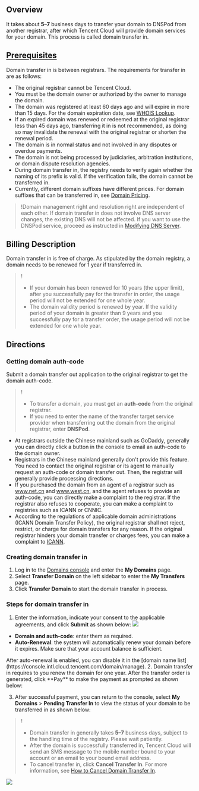 


## Overview
It takes about **5–7** business days to transfer your domain to DNSPod from another registrar, after which Tencent Cloud will provide domain services for your domain. This process is called domain transfer in.


## [Prerequisites](id:preconditions)
Domain transfer in is between registrars. The requirements for transfer in are as follows:
- The original registrar cannot be Tencent Cloud.  
- You must be the domain owner or authorized by the owner to manage the domain.
- The domain was registered at least 60 days ago and will expire in more than 15 days. For the domain expiration date, see [WHOIS Lookup](https://whois.cloud.tencent.com/domain).
- If an expired domain was renewed or redeemed at the original registrar less than 45 days ago, transferring it in is not recommended, as doing so may invalidate the renewal with the original registrar or shorten the renewal period.  
- The domain is in normal status and not involved in any disputes or overdue payments.  
- The domain is not being processed by judiciaries, arbitration institutions, or domain dispute resolution agencies. 
- During domain transfer in, the registry needs to verify again whether the naming of its prefix is valid. If the verification fails, the domain cannot be transferred in.
- Currently, different domain suffixes have different prices. For domain suffixes that can be transferred in, see [Domain Pricing](https://buy.intl.cloud.tencent.com/domain/price?type=tran). 

>!Domain management right and resolution right are independent of each other. If domain transfer in does not involve DNS server changes, the existing DNS will not be affected. If you want to use the DNSPod service, proceed as instructed in [Modifying DNS Server](https://docs.dnspod.com/dns/601105aaf5ab591fcad80d2d/).

## Billing Description

Domain transfer in is free of charge. As stipulated by the domain registry, a domain needs to be renewed for 1 year if transferred in.
>! 
>- If your domain has been renewed for 10 years (the upper limit), after you successfully pay for the transfer in order, the usage period will not be extended for one whole year.
>- The domain validity period is renewed by year. If the validity period of your domain is greater than 9 years and you successfully pay for a transfer order, the usage period will not be extended for one whole year.

## Directions

### Getting domain auth-code

Submit a domain transfer out application to the original registrar to get the domain auth-code.
>!
>- To transfer a domain, you must get an **auth-code** from the original registrar.
>- If you need to enter the name of the transfer target service provider when transferring out the domain from the original registrar, enter **DNSPod**.
>
- At registrars outside the Chinese mainland such as GoDaddy, generally you can directly click a button in the console to email an auth-code to the domain owner.
- Registrars in the Chinese mainland generally don't provide this feature. You need to contact the original registrar or its agent to manually request an auth-code or domain transfer out. Then, the registrar will generally provide processing directions.
- If you purchased the domain from an agent of a registrar such as www.net.cn and www.west.cn, and the agent refuses to provide an auth-code, you can directly make a complaint to the registrar. If the registrar also refuses to cooperate, you can make a complaint to registries such as ICANN or CNNIC.
- According to the regulations of applicable domain administrations (ICANN Domain Transfer Policy), the original registrar shall not reject, restrict, or charge for domain transfers for any reason. If the original registrar hinders your domain transfer or charges fees, you can make a complaint to [ICANN](http://www.icann.org/en/resources/compliance/complaints/transfer/form).


### Creating domain transfer in

1. Log in to the [Domains console](https://console.intl.cloud.tencent.com/domain/manage) and enter the **My Domains** page.
3. Select **Transfer Domain** on the left sidebar to enter the **My Transfers** page.
4. Click **Transfer Domain** to start the domain transfer in process.

### Steps for domain transfer in
1. Enter the information, indicate your consent to the applicable agreements, and click **Submit** as shown below:
![](https://qcloudimg.tencent-cloud.cn/raw/06d640efe3d1e745a2f136df606e333b.png)
  - **Domain and auth-code**: enter them as required.
  - **Auto-Renewal**: the system will automatically renew your domain before it expires. Make sure that your account balance is sufficient.
<dx-alert infotype="explain" title="">
After auto-renewal is enabled, you can disable it in the [domain name list](https://console.intl.cloud.tencent.com/domain/manage).
</dx-alert>
2. Domain transfer in requires to you renew the domain for one year. After the transfer order is generated, click **Pay** to make the payment as prompted as shown below:

3. After successful payment, you can return to the console, select **My Domains** > **Pending Transfer In** to view the status of your domain to be transferred in as shown below:
>!
> - Domain transfer in generally takes **5–7** business days, subject to the handling time of the registry. Please wait patiently.
>- After the domain is successfully transferred in, Tencent Cloud will send an SMS message to the mobile number bound to your account or an email to your bound email address.
>- To cancel transfer in, click **Cancel Transfer In**. For more information, see [How to Cancel Domain Transfer In](link).
>
![](https://qcloudimg.tencent-cloud.cn/raw/b85b74ec01b53c670c76fa49b2df556b.png)


